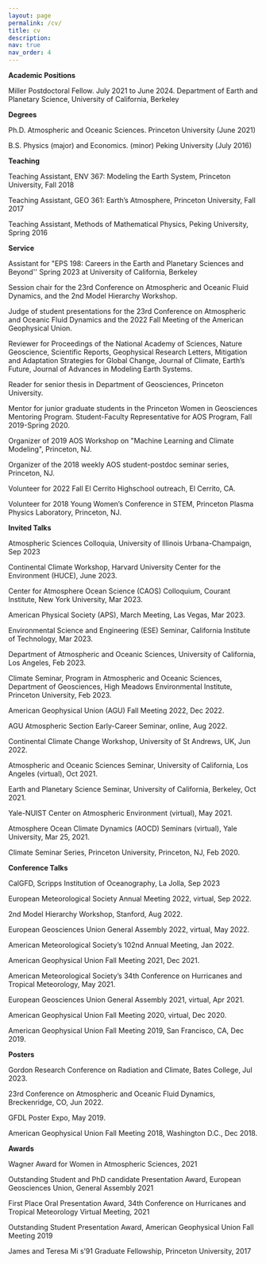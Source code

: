 ```yaml
---
layout: page
permalink: /cv/
title: cv
description: 
nav: true
nav_order: 4
---
```


**Academic Positions**

Miller Postdoctoral Fellow.
July 2021 to June 2024.
Department of Earth and Planetary Science,
University of California, Berkeley


**Degrees**

Ph.D. Atmospheric and Oceanic Sciences.
Princeton University (June 2021)

B.S. Physics (major) and Economics. (minor)
Peking University (July 2016)

**Teaching**

Teaching Assistant, ENV 367: Modeling the Earth System, Princeton University, Fall 2018

Teaching Assistant, GEO 361: Earth’s Atmosphere, Princeton University, Fall 2017

Teaching Assistant, Methods of Mathematical Physics, Peking University, Spring 2016

**Service**

Assistant for "EPS 198: Careers in the Earth and Planetary Sciences and Beyond'' Spring 2023 at University
of California, Berkeley

Session chair for the 23rd Conference on Atmospheric and Oceanic Fluid Dynamics, and the 2nd
Model Hierarchy Workshop.

Judge of student presentations for the 23rd Conference on Atmospheric and Oceanic Fluid Dynamics
and the 2022 Fall Meeting of the American Geophysical Union.

Reviewer for Proceedings of the National Academy of Sciences, Nature Geoscience, Scientific Reports,
Geophysical Research Letters, Mitigation and Adaptation Strategies for Global Change, Journal
of Climate, Earth’s Future, Journal of Advances in Modeling Earth Systems.

Reader for senior thesis in Department of Geosciences, Princeton University.

Mentor for junior graduate students in the Princeton Women in Geosciences Mentoring Program.
Student-Faculty Representative for AOS Program, Fall 2019-Spring 2020.

Organizer of 2019 AOS Workshop on "Machine Learning and Climate Modeling", Princeton, NJ.

Organizer of the 2018 weekly AOS student-postdoc seminar series, Princeton, NJ.

Volunteer for 2022 Fall El Cerrito Highschool outreach, El Cerrito, CA.

Volunteer for 2018 Young Women’s Conference in STEM, Princeton Plasma Physics Laboratory,
Princeton, NJ.


**Invited Talks**

Atmospheric Sciences Colloquia, University of Illinois Urbana-Champaign, Sep 2023

Continental Climate Workshop, Harvard University Center for the Environment (HUCE), June 2023.

Center for Atmosphere Ocean Science (CAOS) Colloquium, Courant Institute, New York University, Mar 2023.

American Physical Society (APS), March Meeting, Las Vegas, Mar 2023.

Environmental Science and Engineering (ESE) Seminar, California Institute of Technology, Mar 2023.

Department of Atmospheric and Oceanic Sciences, University of California, Los Angeles, Feb 2023.

Climate Seminar, Program in Atmospheric and Oceanic Sciences, Department of Geosciences, High Meadows Environmental
Institute, Princeton University, Feb 2023.

American Geophysical Union (AGU) Fall Meeting 2022, Dec 2022.

AGU Atmospheric Section Early-Career Seminar, online, Aug 2022.

Continental Climate Change Workshop, University of St Andrews, UK, Jun 2022.

Atmospheric and Oceanic Sciences Seminar, University of California, Los Angeles (virtual), Oct 2021.

Earth and Planetary Science Seminar, University of California, Berkeley, Oct 2021.

Yale-NUIST Center on Atmospheric Environment (virtual), May 2021.

Atmosphere Ocean Climate Dynamics (AOCD) Seminars (virtual), Yale University, Mar 25, 2021.

Climate Seminar Series, Princeton University, Princeton, NJ, Feb 2020.


**Conference Talks**

CalGFD, Scripps Institution of Oceanography, La Jolla, Sep 2023

European Meteorological Society Annual Meeting 2022, virtual, Sep 2022.

2nd Model Hierarchy Workshop, Stanford, Aug 2022.

European Geosciences Union General Assembly 2022, virtual, May 2022.

American Meteorological Society’s 102nd Annual Meeting, Jan 2022.

American Geophysical Union Fall Meeting 2021, Dec 2021.

American Meteorological Society’s 34th Conference on Hurricanes and Tropical Meteorology, May 2021.

European Geosciences Union General Assembly 2021, virtual, Apr 2021.

American Geophysical Union Fall Meeting 2020, virtual, Dec 2020.

American Geophysical Union Fall Meeting 2019, San Francisco, CA, Dec 2019.

**Posters** 

Gordon Research Conference on Radiation and Climate, Bates College, Jul 2023.

23rd Conference on Atmospheric and Oceanic Fluid Dynamics, Breckenridge, CO, Jun 2022.

GFDL Poster Expo, May 2019.

American Geophysical Union Fall Meeting 2018, Washington D.C., Dec 2018.


**Awards**

Wagner Award for Women in Atmospheric Sciences, 2021

Outstanding Student and PhD candidate Presentation Award, European Geosciences Union, General
Assembly 2021

First Place Oral Presentation Award, 34th Conference on Hurricanes and Tropical Meteorology
Virtual Meeting, 2021

Outstanding Student Presentation Award, American Geophysical Union Fall Meeting 2019

James and Teresa Mi s’91 Graduate Fellowship, Princeton University, 2017
